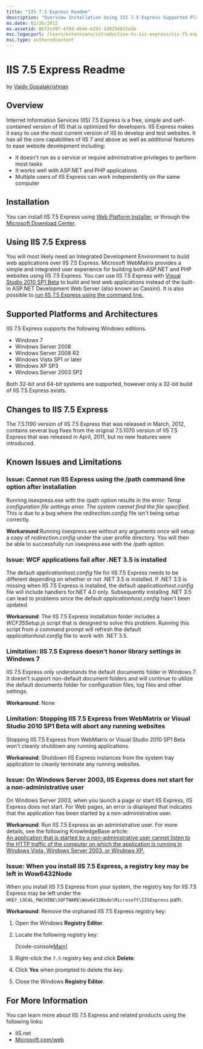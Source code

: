 ```yaml
---
title: "IIS 7.5 Express Readme"
description: "Overview Installation Using IIS 7.5 Express Supported Platforms and Architectures Changes to IIS 7.5 Express Known Issues and Limitations."
ms.date: 02/26/2012
ms.assetid: 0bf2cd97-4f8d-4b4e-b291-1d9256032a3b
msc.legacyurl: /learn/extensions/introduction-to-iis-express/iis-75-express-readme
msc.type: authoredcontent
---
```

# IIS 7.5 Express Readme

by [Vaidy Gopalakrishnan](https://github.com/vaidy4github)

<a id="Overview"></a>

## Overview

Internet Information Services (IIS) 7.5 Express is a free, simple and self-contained version of IIS that is optimized for developers. IIS Express makes it easy to use the most current version of IIS to develop and test websites. It has all the core capabilities of IIS 7 and above as well as additional features to ease website development including:

- It doesn't run as a service or require administrative privileges to perform most tasks
- It works well with ASP.NET and PHP applications
- Multiple users of IIS Express can work independently on the same computer

<a id="Installation"></a>

## Installation

You can install IIS 7.5 Express using [Web Platform Installer](https://www.microsoft.com/web/downloads/platform.aspx), or through the [Microsoft Download Center](https://www.microsoft.com/download/).

<a id="UsingIISExpress"></a>

## Using IIS 7.5 Express

You will most likely need an Integrated Development Environment to build web applications over IIS 7.5 Express. Microsoft WebMatrix provides a simple and integrated user experience for building both ASP.NET and PHP websites using IIS 7.5 Express. You can use IIS 7.5 Express with [Visual Studio 2010 SP1 Beta](https://www.microsoft.com/downloads/en/details.aspx?FamilyID=11ea69cb-cf12-4842-a3d7-b32a1e5642e2&amp;displaylang=en) to build and test web applications instead of the built-in ASP.NET Development Web Server (also known as Cassini). It is also possible to [run IIS 7.5 Express using the command line.](../using-iis-express/running-iis-express-from-the-command-line.md)

<a id="SupportedPlatforms"></a>

## Supported Platforms and Architectures

IIS 7.5 Express supports the following Windows editions.

- Windows 7
- Windows Server 2008
- Windows Server 2008 R2
- Windows Vista SP1 or later
- Windows XP SP3
- Windows Server 2003 SP2

Both 32-bit and 64-bit systems are supported, however only a 32-bit build of IIS 7.5 Express exists.

<a id="Changes"></a>

## Changes to IIS 7.5 Express

The 7.5.1190 version of IIS 7.5 Express that was released in March, 2012, contains several bug fixes from the original 7.5.1070 version of IIS 7.5 Express that was released in April, 2011, but no new features were introduced.

<a id="KnownIssues"></a>

## Known Issues and Limitations

### Issue: Cannot run IIS Express using the /path command line option after installation

Running iisexpress.exe with the /path option results in the error: *Temp configuration file settings error. The system cannot find the file specified*. This is due to a bug where the *redirection.config* file isn't being setup correctly.  
  
**Workaround**:Running iisexpress.exe without any arguments once will setup a copy of *redirection.config* under the user profile directory. You will then be able to successfully run iisexpress.exe with the /path option.

### Issue: WCF applications fail after .NET 3.5 is installed

The default *applicationhost.config* file for IIS 7.5 Express needs to be different depending on whether or not .NET 3.5 is installed. If .NET 3.5 is missing when IIS 7.5 Express is installed, the default *applicationhost.config* file will include handlers for.NET 4.0 only. Subsequently installing .NET 3.5 can lead to problems since the default *applicationhost.config* hasn't been updated.  
  
**Workaround**: The IIS 7.5 Express installation folder includes a *WCF35Setup.js* script that is designed to solve this problem. Running this script from a command prompt will refresh the default *applicationhost.config* file to work with .NET 3.5.

### Limitation: IIS 7.5 Express doesn't honor library settings in Windows 7

IIS 7.5 Express only understands the default documents folder in Windows 7. It doesn't support non-default document folders and will continue to utilize the default documents folder for configuration files, log files and other settings.  
  
**Workaround**: None

### Limitation: Stopping IIS 7.5 Express from WebMatrix or Visual Studio 2010 SP1 Beta will abort any running websites

Stopping IIS 7.5 Express from WebMatrix or Visual Studio 2010 SP1 Beta won't cleanly shutdown any running applications.  
  
**Workaround**: Shutdown IIS Express instances from the system tray application to cleanly terminate any running websites.

### Issue: On Windows Server 2003, IIS Express does not start for a non-administrative user

On Windows Server 2003, when you launch a page or start IIS Express, IIS Express does not start. For Web pages, an error is displayed that indicates that the application has been started by a non-administrative user.  
  
**Workaround**: Run IIS 7.5 Express as an administrative user. For more details, see the following KnowledgeBase article:  
[An application that is started by a non-administrative user cannot listen to the HTTP traffic of the computer on which the application is running in Windows Vista, Windows Server 2003, or Windows XP.](https://support.microsoft.com/kb/939786)

### Issue: When you install IIS 7.5 Express, a registry key may be left in Wow6432Node

When you install IIS 7.5 Express from your system, the registry key for IIS 7.5 Express may be left under the `HKEY_LOCAL_MACHINE\SOFTWARE\Wow6432Node\Microsoft\IISExpress` path.  
  
**Workaround**: Remove the orphaned IIS 7.5 Express registry key:

1. Open the Windows **Registry Editor**.
2. Locate the following registry key:

    [!code-console[Main](iis-75-express-readme/samples/sample1.cmd)]
3. Right-click the `7.5` registry key and click **Delete**.
4. Click **Yes** when prompted to delete the key.
5. Close the Windows **Registry Editor**.

<a id="Information"></a>

## For More Information

You can learn more about IIS 7.5 Express and related products using the following links:

- IIS.net
- [Microsoft.com/web](https://www.microsoft.com/web)
